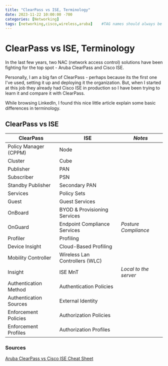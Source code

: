 ```yaml
---
title: "ClearPass vs ISE, Terminology"
date: 2023-11-22 10:00:00 -700
categories: [Networking]
tags: [networking,cisco,wireless,aruba]    #TAG names should always be lowercase
---
```


# ClearPass vs ISE, Terminology

In the last few years, two NAC (network access control) solutions have been fighting for the top spot - Aruba ClearPass and Cisco ISE.

Personally, I am a big fan of ClearPass - perhaps because its the first one I've used, setting it up and deploying it the organization. But, when I started at this job they already had Cisco ISE in production so I have been trying to learn it and compare it with ClearPass.

While browsing LinkedIn, I found this nice little article explain some basic differences in terminology.

## ClearPass vs ISE

| ClearPass | ISE | _Notes_|
|----|----|----|
| Policy Manager (CPPM) | Node ||
| Cluster | Cube ||
| Publisher | PAN ||
| Subscriber | PSN ||
| Standby Publisher | Secondary PAN ||
| Services | Policy Sets ||
| Guest | Guest Services ||
| OnBoard | BYOD & Provisioning Services ||
| OnGuard | Endpoint Compliance Services | _Posture Compliance_|
| Profiler | Profiling ||
| Device Insight | Cloud-Based Profiling ||
| Mobility Controller | Wireless Lan Controllers (WLC) ||
| Insight | ISE MnT | _Local to the server_|
| Authentication Method | Authentication Policies ||
| Authentication Sources | External Identity ||
| Enforcement Policies | Authorization Policies ||
| Enforcement Profiles | Authorization Profiles ||



### Sources

[Aruba ClearPass vs Cisco ISE Cheat Sheet](https://yasseraudalab.com/2023/11/20/aruba-clearpass-vs-cisco-ise-cheat-sheet/)